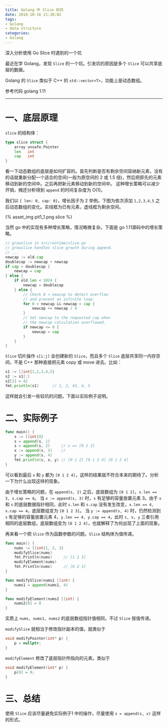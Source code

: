 ```yaml
---
title: Golang 中 Slice 的坑
date: 2018-10-16 21:38:02
tags:
- Golang
- data structure
categories:
- Golang
---
```


深入分析使用 Go Slice 时遇到的一个坑

<!-- more -->

最近在学 Golang，发现 `Slice` 的一个坑。引发坑的原因是多个 `Slice` 可以共享底层的数据。

Golang 的 `Slice` 类似于 C++ 的 `std::vector<T>`，功能上是动态数组。

参考代码 golang 1.11

---



# 一、底层原理

`slice` 的结构体：

```go
type slice struct {
	array unsafe.Pointer
	len   int
	cap   int
}
```



看一下动态数组的底层是如何扩容的。首先判断是否有剩余空间容纳新元素，没有的话就重新分配一个适合的空间(一般为原空间的 2 或 1.5 倍)，然后把原先的元素移动到新的空间中。之后再把新元素移动到新的空间中。
这种增长策略可以减少开销，摊还分析得到 `append` 的时间复杂度为 O(1)。

我们以 `{ len: 0, cap: 0}`，增长因子为 2 举例。下图为依次添加 `1,2,3,4,5` 之后动态数组的变化。实线框为已有元素，虚线框为剩余空间。

{% asset_img pit1_1.png slice %}



当然 go 中的实现有多种增长策略，情况略微复杂。下面是 go 1.11源码中的增长策略。

```go
// growslice in src/runtime/slice.go
// growslice handles slice growth during append.
// ...
newcap := old.cap
doublecap := newcap + newcap
if cap > doublecap {
    newcap = cap
} else {
    if old.len < 1024 {
        newcap = doublecap
    } else {
        // Check 0 < newcap to detect overflow
        // and prevent an infinite loop.
        for 0 < newcap && newcap < cap {
            newcap += newcap / 4
        }
        // Set newcap to the requested cap when
        // the newcap calculation overflowed.
        if newcap <= 0 {
            newcap = cap
        }
    }
}
```



`Slice` 切片操作 `s[i:j]` 会创建新的 `Slice`，而且多个 `Slice` 底层共享同一内存空间，不是 C++ 那种直接把元素 copy 或 move 进去。比如：

```go
s1 := []int{1,2,3,4,5}
s2 := s1[:]
s2[2] = 42
fmt.println(s1)      // 1, 2, 42, 4, 5
```

这样就会引发一些较坑的问题。下面以实际例子说明。


# 二、实际例子

```go
func main() {
    s := []int{0}
    s = append(s, 1)
    s = append(s, 2)     // s == [0 1 2]
    x := append(s, 3)    // 
    y := append(s, 4)
    fmt.println(s, x, y) // [0 1 2] [0 1 2 4] [0 1 2 4]
}
```

可以看到最后 `x` 和 `y` 都为 `[0 1 2 4]`，这样的结果就不符合本来的期待了。分析一下为什么出现这样的现象。

由于增长策略的问题，在 `append(s, 2)` 之后，底层数组为 `[0 1 2]`，`s.len == 3, s.cap == 4`。
当 `x := append(s, 3)` 时，`s` 有足够的容量放置元素 3。由于 `x` 和 `s` 的底层数据指针相同，此时 `s.len` 和 `s.cap` 没有发生改变，`x.len == 4, x.cap == 4`，底层数组变为 `[0 1 2 3]`。
当 `y := append(s, 4)` 时，仍然检测到 `s` 有足够的容量放置元素 4，`y.len == 4, y.cap == 4`，此时 `s, x, y` 三者引用相同的底层数组，底层数组变为 `[0 1 2 4]`，也就解释了为何出现了上面的现象。



再来看一个把 `Slice` 作为函数参数的问题。`Slice` 结构体为值传递。

```go
func main() {
    nums := []int{1, 2, 3}
    modifySlice(nums)
    fmt.Println(nums)     // [1 2 3]
    modifyElement(nums)
    fmt.Println(nums)     // [0 2 3]
}

func modifySlice(nums1 []int) {
    nums1 = append(nums1, 4) 
}

func modifyElement(nums2 []int) {
    nums2[0] = 0
}
```

实质上 `nums, nums1, nums2` 的底层数组指针值相同，不过 `Slice` 按值传递。

`modifySlice` 就相当于修改指针副本的值。就类似于

```cpp
void modifyPointer(int* p) {
    p = nullptr;
}
```

`modifyElement` 修改了底层指针所指向的元素。类似于

```cpp
void modifyElement(int* p) {
    p[0] = 0;
}
```



# 三、总结

使用 `Slice` 应该尽量避免实际例子1 中的操作，尽量使用 `s = append(s, x)` 这样的形式。